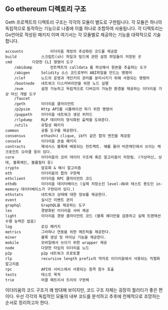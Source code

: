 ## Go ethereum 디렉토리 구조

Geth 프로젝트의 디렉토리 구조는 각각의 모듈이 별도로 구현됩니다. 각 모듈은 하나의 독립적으로 동작하는 기능으로 나중에 이를 하나로 조합하여 사용됩니다. 각 디렉토리는 Go언어로 작성된 패키지 이며 여기서는 각 모듈별로 제공하는 기능을 대략적으로 기술합니다.

    accounts        	이더리움 계정의 추상화된 코드를 제공함
    build			스크립트(sh) 파일과 빌드에 관한 설정 파일들이 저장된 곳
    cmd			다양한 CLI 명령어 도구
    	/abidump        컨트랙트의 calldata 를 파싱해서 원본을 추출하는 도구
    	/abigen		Solidity 소스 코드로부터 ABI파일을 만드는 명령어
    	/clef       노드의 운영과 개인키의 관리를 분리시키기 위해 사용되는 명령어
    	/bootnode	네트워크 디스커버리만을 위한 노드 실행
    	/evm		설정 가능하고 독립적으로 디버깅이 가능한 환경을 제공하는 이더리움 가상 머신 개발 도구
    	/faucet
    	/geth		이더리움 클라이언트 
    	/p2psim		Http API를 시뮬레이션 하기 위한 명령어
    	/puppeth	이더리움 네트워크 생성 위자드
    	/rlpdump 	RLP 데이터의 형식화된 출력을 도와준다.
    	/utils		유틸성 패키지
    common			공통 도구를 제공한다.
    consensus		ethash나 clique, ibft 같은 합의 엔진을 제공함
    console			이더리움 콘솔 패키지
    contracts		제네시스 블록에 배포되는 컨트랙트. 예를 들어 비콘체인에서 쓰이는 체크포인트 오라클 등이 있다.
    core			이더리움의 코어 데이터 구조체 혹은 알고리즘이 저장됨. (가상머신, 상태, 블록체인, 블룸필터 등)
    crypto			암호화 & 해시 알고리즘
    eth			    이더리움의 합의 구현체
    ethclient		이더리움 RPC 클라이언트 코드
    ethdb			이더리움 데이터베이스 (실제 저장소인 level-db와 테스트 용도인 in-memory 데이터베이스가 구현되어 있다.)
    ethstats		네트워크 상태에 대한 정보를 제공한다.
    event			실시간 이벤트 관리
    graphql         GraphQL을 제공하는 도구
    les			    경량화된 이더리움 서버 제공
    light			이더리움 경량 클라이언트 코드 (블록 헤더만을 검증하고 실제 트랜재션 수행 능력은 없음)
    log			    로깅 패키지
    metrics			그라파나 연동을 위한 메트릭을 제공한다.
    miner			블록 생성 및 마이닝 기능을 제공한다.
    mobile			모바일에서 쓰이기 위한 wrapper 제공
    node			다양한 타입의 이더리움 노드
    p2p			    p2p 네트워크 프로토콜
    rlp			    recursive length prefix의 약자로 이더리움에서 사용되는 직렬화 알고리즘
    rpc			    API와 서비스에서 사용되는 원격 함수 호출
    tests			테스트 목적
    trie			머클 패트리샤 트리의 구현체

이더리움의 코드 구조가 꽤 방대해 보이지만, 코드 구조 자체는 굉장히 퀄리티가 좋은 편이다. 우선 각각의 독립적인 모듈의 내부 코드를 분석하고 추후에 전체적으로 조망하는 순서로 정리하고자 한다.
